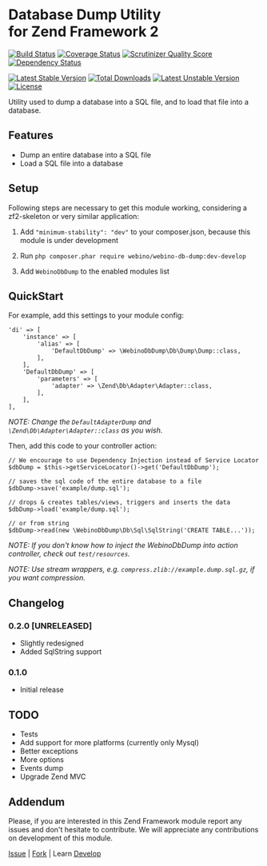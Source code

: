 # Database Dump Utility <br /> for Zend Framework 2

[![Build Status](https://secure.travis-ci.org/webino/WebinoDbDump.png?branch=develop)](http://travis-ci.org/webino/WebinoDbDump "Develop Build Status")
[![Coverage Status](https://coveralls.io/repos/webino/WebinoDbDump/badge.png?branch=develop)](https://coveralls.io/r/webino/WebinoDbDump?branch=develop "Develop Coverage Status")
[![Scrutinizer Quality Score](https://scrutinizer-ci.com/g/webino/WebinoDbDump/badges/quality-score.png?s=8d3022ff486c05b5244577e92d5968890d28f8f4)](https://scrutinizer-ci.com/g/webino/WebinoDbDump/ "Quality Score")
[![Dependency Status](https://www.versioneye.com/user/projects/52f49150ec1375fd0b000011/badge.png)](https://www.versioneye.com/user/projects/529f8de6632bac79c600003d "Develop Dependency Status")

[![Latest Stable Version](https://poser.pugx.org/webino/webino-db-dump/v/stable.png)](https://packagist.org/packages/webino/webino-db-dump "Latest Stable Version")
[![Total Downloads](https://poser.pugx.org/webino/webino-db-dump/downloads.png)](https://packagist.org/packages/webino/webino-db-dump "Total Downloads")
[![Latest Unstable Version](https://poser.pugx.org/webino/webino-db-dump/v/unstable.png)](https://packagist.org/packages/webino/webino-db-dump "Latest Unstable Version")
[![License](https://poser.pugx.org/webino/webino-db-dump/license.svg)](https://packagist.org/packages/webino/webino-db-dump)

Utility used to dump a database into a SQL file, and to load that file into a database.

## Features

- Dump an entire database into a SQL file
- Load a SQL file into a database

## Setup

Following steps are necessary to get this module working, considering a zf2-skeleton or very similar application:

1. Add `"minimum-stability": "dev"` to your composer.json, because this module is under development

2. Run `php composer.phar require webino/webino-db-dump:dev-develop`

3. Add `WebinoDbDump` to the enabled modules list

## QuickStart

For example, add this settings to your module config:

    'di' => [
        'instance' => [
            'alias' => [
                'DefaultDbDump' => \WebinoDbDump\Db\Dump\Dump::class,
            ],
        ],
        'DefaultDbDump' => [
            'parameters' => [
                'adapter' => \Zend\Db\Adapter\Adapter::class,
            ],
        ],
    ],

*NOTE: Change the `DefaultAdapterDump` and `\Zend\Db\Adapter\Adapter::class` as you wish.*

Then, add this code to your controller action:

    // We encourage to use Dependency Injection instead of Service Locator
    $dbDump = $this->getServiceLocator()->get('DefaultDbDump');

    // saves the sql code of the entire database to a file
    $dbDump->save('example/dump.sql');

    // drops & creates tables/views, triggers and inserts the data
    $dbDump->load('example/dump.sql');

    // or from string
    $dbDump->read(new \WebinoDbDump\Db\Sql\SqlString('CREATE TABLE...'));

*NOTE: If you don't know how to inject the WebinoDbDump into action controller, check out `test/resources`.*

*NOTE: Use stream wrappers, e.g. `compress.zlib://example.dump.sql.gz`, if you want compression.*

## Changelog

### 0.2.0 [UNRELEASED]

- Slightly redesigned
- Added SqlString support

### 0.1.0

- Initial release

## TODO

- Tests
- Add support for more platforms (currently only Mysql)
- Better exceptions
- More options
- Events dump
- Upgrade Zend MVC

## Addendum

  Please, if you are interested in this Zend Framework module report any issues and don't hesitate to contribute.
  We will appreciate any contributions on development of this module.

[Issue](https://github.com/webino/WebinoDbDump/issues) | [Fork](https://github.com/webino/WebinoDbDump) | Learn [Develop](https://github.com/webino/Webino/wiki/How-to-develop-Webino-module)

